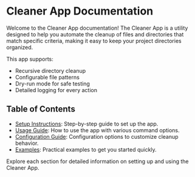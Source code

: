 # Cleaner App Documentation

Welcome to the Cleaner App documentation! The Cleaner App is a utility designed to help you automate the cleanup of files and directories that match specific criteria, making it easy to keep your project directories organized.

This app supports:

- Recursive directory cleanup
- Configurable file patterns
- Dry-run mode for safe testing
- Detailed logging for every action

## Table of Contents

- [Setup Instructions](setup.md): Step-by-step guide to set up the app.
- [Usage Guide](usage.md): How to use the app with various command options.
- [Configuration Guide](configuration.md): Configuration options to customize cleanup behavior.
- [Examples](examples.md): Practical examples to get you started quickly.

Explore each section for detailed information on setting up and using the Cleaner App.
